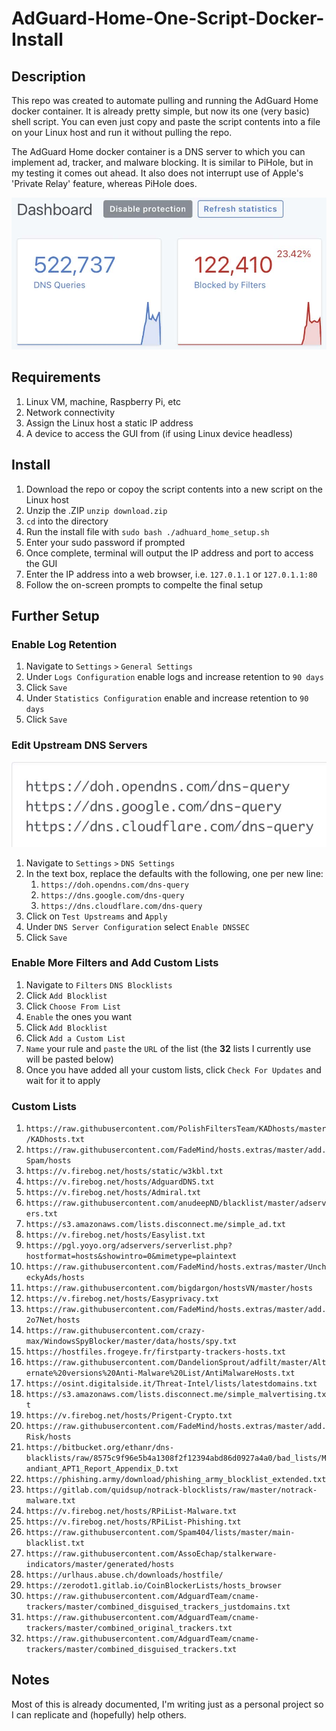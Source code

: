 # AdGuard-Home-One-Script-Docker-Install
## Description
This repo was created to automate pulling and running the AdGuard Home docker container. It is already pretty simple, but now its one (very basic) shell script. You can even just copy and paste the script contents into a file on your Linux host and run it without pulling the repo.

The AdGuard Home docker container is a DNS server to which you can implement ad, tracker, and malware blocking. It is similar to PiHole, but in my testing it comes out ahead.
It also does not interrupt use of Apple's 'Private Relay' feature, whereas PiHole does. 

<img src="https://github.com/ClansPulp/AdGuard-Home-One-Script-Docker-Install/blob/main/adguard_home/img/Dashboard.jpg?raw=true" alt="Dashboard Example" width="600"/>

## Requirements
1. Linux VM, machine, Raspberry Pi, etc
2. Network connectivity
3. Assign the Linux host a static IP address
3. A device to access the GUI from (if using Linux device headless)
## Install
1. Download the repo or copoy the script contents into a new script on the Linux host
2. Unzip the .ZIP `unzip download.zip`
3. `cd` into the directory
4. Run the install file with `sudo bash ./adhuard_home_setup.sh`
5. Enter your sudo password if prompted
6. Once complete, terminal will output the IP address and port to access the GUI
7. Enter the IP address into a web browser, i.e. `127.0.1.1` or `127.0.1.1:80`
8. Follow the on-screen prompts to compelte the final setup
## Further Setup
### Enable Log Retention
1. Navigate to `Settings` `>` `General Settings`
2. Under `Logs Configuration` enable logs and increase retention to `90 days`
3. Click `Save`
4. Under `Statistics Configuration` enable and increase retention to `90 days`
5. Click `Save`
### Edit Upstream DNS Servers

<img src="https://github.com/ClansPulp/AdGuard-Home-One-Script-Docker-Install/blob/main/adguard_home/img/DNS%20Servers.jpg?raw=true" alt="DNS Servers Example" width="600"/>

1. Navigate to `Settings` `>` `DNS Settings`
2. In the text box, replace the defaults with the following, one per new line:
      1. `https://doh.opendns.com/dns-query`
      2. `https://dns.google.com/dns-query`
      3. `https://dns.cloudflare.com/dns-query`
3. Click on `Test Upstreams` and `Apply`
4. Under `DNS Server Configuration` select `Enable DNSSEC`
5. Click `Save`
### Enable More Filters and Add Custom Lists
1. Navigate to `Filters` `DNS Blocklists`
2. Click `Add Blocklist`
3. Click `Choose From List`
4. `Enable` the ones you want
5. Click `Add Blocklist`
6. Click `Add a Custom List`
7. `Name` your rule and `paste` the `URL` of the list (the **32** lists I currently use will be pasted below)
8. Once you have added all your custom lists, click `Check For Updates` and wait for it to apply
### Custom Lists
1. `https://raw.githubusercontent.com/PolishFiltersTeam/KADhosts/master/KADhosts.txt` 
2. `https://raw.githubusercontent.com/FadeMind/hosts.extras/master/add.Spam/hosts`
3. `https://v.firebog.net/hosts/static/w3kbl.txt`
4. `https://v.firebog.net/hosts/AdguardDNS.txt`
5. `https://v.firebog.net/hosts/Admiral.txt`
6. `https://raw.githubusercontent.com/anudeepND/blacklist/master/adservers.txt`
7. `https://s3.amazonaws.com/lists.disconnect.me/simple_ad.txt`
8. `https://v.firebog.net/hosts/Easylist.txt`
9. `https://pgl.yoyo.org/adservers/serverlist.php?hostformat=hosts&showintro=0&mimetype=plaintext`
10. `https://raw.githubusercontent.com/FadeMind/hosts.extras/master/UncheckyAds/hosts`
11. `https://raw.githubusercontent.com/bigdargon/hostsVN/master/hosts`
12. `https://v.firebog.net/hosts/Easyprivacy.txt`
13. `https://raw.githubusercontent.com/FadeMind/hosts.extras/master/add.2o7Net/hosts`
14. `https://raw.githubusercontent.com/crazy-max/WindowsSpyBlocker/master/data/hosts/spy.txt`
15. `https://hostfiles.frogeye.fr/firstparty-trackers-hosts.txt`
16. `https://raw.githubusercontent.com/DandelionSprout/adfilt/master/Alternate%20versions%20Anti-Malware%20List/AntiMalwareHosts.txt`
17. `https://osint.digitalside.it/Threat-Intel/lists/latestdomains.txt`
18. `https://s3.amazonaws.com/lists.disconnect.me/simple_malvertising.txt`
19. `https://v.firebog.net/hosts/Prigent-Crypto.txt`
20. `https://raw.githubusercontent.com/FadeMind/hosts.extras/master/add.Risk/hosts`
21. `https://bitbucket.org/ethanr/dns-blacklists/raw/8575c9f96e5b4a1308f2f12394abd86d0927a4a0/bad_lists/Mandiant_APT1_Report_Appendix_D.txt`
22. `https://phishing.army/download/phishing_army_blocklist_extended.txt`
23. `https://gitlab.com/quidsup/notrack-blocklists/raw/master/notrack-malware.txt`
24. `https://v.firebog.net/hosts/RPiList-Malware.txt`
25. `https://v.firebog.net/hosts/RPiList-Phishing.txt`
26. `https://raw.githubusercontent.com/Spam404/lists/master/main-blacklist.txt`
27. `https://raw.githubusercontent.com/AssoEchap/stalkerware-indicators/master/generated/hosts`
28. `https://urlhaus.abuse.ch/downloads/hostfile/`
29. `https://zerodot1.gitlab.io/CoinBlockerLists/hosts_browser`
30. `https://raw.githubusercontent.com/AdguardTeam/cname-trackers/master/combined_disguised_trackers_justdomains.txt`
31. `https://raw.githubusercontent.com/AdguardTeam/cname-trackers/master/combined_original_trackers.txt`
32. `https://raw.githubusercontent.com/AdguardTeam/cname-trackers/master/combined_disguised_trackers.txt`
## Notes
Most of this is already documented, I'm writing just as a personal project so I can replicate and (hopefully) help others.
